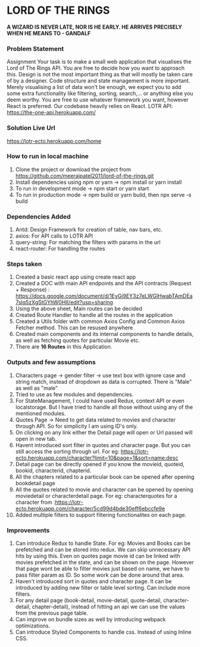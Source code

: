 # LORD OF THE RINGS
**A WIZARD IS NEVER LATE, NOR IS HE EARLY. HE ARRIVES PRECISELY WHEN HE MEANS TO - GANDALF**

### Problem Statement

Assignment
Your task is to make a small web application that visualises the Lord of The Rings API. You are free to
decide how you want to approach this. Design is not the most important thing as that will mostly be taken
care of by a designer. Code structure and state management is more important. Merely visualising a list of
data won't be enough, we expect you to add some extra functionality like filtering, sorting, search,... or
anything else you deem worthy.
You are free to use whatever framework you want, however React is preferred. Our codebase heavily
relies on React.
LOTR API: https://the-one-api.herokuapp.com/

### Solution Live Url
https://lotr-ecto.herokuapp.com/home

### How to run in local machine

1. Clone the project or download the project from https://github.com/meerajpatel2011/lord-of-the-rings.git
2. Install dependencies using npm or yarn -> npm install or yarn install
3. To run in development mode -> npm start or yarn start
4. To run in production mode -> npm build or yarn build, then npx serve -s build

### Dependencies Added

1. Antd: Design Framework for creation of table, nav bars, etc.
2. axios: For API calls to LOTR API
3. query-string: For matching the filters with params in the url
4. react-router: For handling the routes

### Steps taken

1. Created a basic react app using create react app
2. Created a DOC with main API endpoints and the API contracts (Request + Response) : https://docs.google.com/document/d/1EyGi9EY3z7eLWGlHwabTAmDEa7slq5zXgStGYhW0HII/edit?usp=sharing
2. Using the above sheet, Main routes can be decided
3.  Created Route Handler to handle all the routes in the application
4.  Created a Utils folder with common Axios Config and Common Axios Fetcher method. This can be resused anywhere
5.  Created main components and its internal components to handle details, as well as fetching quotes for particular Movie etc.
6.  There are **16 Routes** in this Application.

### Outputs and few assumptions

1. Characters page -> gender filter -> use text box with ignore case and string match, instead of dropdown as data is corrupted. There is "Male" as well as "male"
2. Tried to use as few modules and dependencies.
3. For StateManagement, I could have used Redux, context API or even localstorage. But I have tried to handle all those without using any of the mentioned modules.
4. Quotes Page -> Need to get data related to movies and character through API. So for simplicity I am using ID's only.
5. On clicking on any link either the Detail page will open or Url passed will open in new tab.
6. Havent introduced sort filter in quotes and character page. But you can still access the sorting through url. For eg: https://lotr-ecto.herokuapp.com/character?limit=10&page=1&sort=name:desc
7. Detail page can be directly opened if you know the movieid, quoteid, bookid, characterid, chapterid.
8. All the chapters related to a particular book can be opened after opening bookdetail page
9. All the quotes related to movie and character can be opened by opening moviedetail or characterdetail page. 
For eg: characterquotes for a character from :https://lotr-ecto.herokuapp.com/character/5cd99d4bde30eff6ebccfe9e
10. Added multiple filters to support filtering functionalites on each page.

### Improvements

1. Can introduce Redux to handle State. For eg: Movies and Books can be prefetched and can be stored into redux. We can skip unnecessary API hits by using this. Even on quotes page movie id can be linked with movies prefetched in the state, and can be shown on the page. However that page wont be able to filter movies just based on name, we have to pass filter param as ID. So some work can be done around that area.
2. Haven't introduced sort in quotes and character page. It can be introduced by adding new filter or table level sorting. Can include more filters.
3. For any detail page (book-detail, movie-detail, quote-detail, character-detail, chapter-detail), instead of hitting an api we can use the values from the previous page table.
4. Can improve on bundle sizes as well by introducing webpack optimizations.
5. Can introduce Styled Components to handle css. Instead of using Inline CSS.

